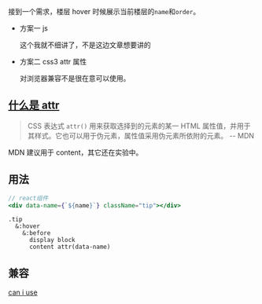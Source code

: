 接到一个需求，楼层 hover 时候展示当前楼层的`name`和`order`。

- 方案一 js

  这个我就不细讲了，不是这边文章想要讲的

- 方案二 css3 attr 属性

  对浏览器兼容不是很在意可以使用。

## [什么是 attr](https://developer.mozilla.org/zh-CN/docs/Web/CSS/attr)

> CSS 表达式 `attr()` 用来获取选择到的元素的某一 HTML 属性值，并用于其样式。它也可以用于伪元素，属性值采用伪元素所依附的元素。 -- MDN

MDN 建议用于 content，其它还在实验中。

## 用法

```jsx
// react组件
<div data-name={`${name}`} className="tip"></div>
```

```stylus
.tip
  &:hover
    &:before
      display block
      content attr(data-name)
```

## 兼容

[can i use](<https://caniuse.com/#search=attr()>)
